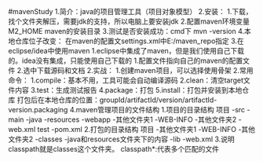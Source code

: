 #mavenStudy
1.简介：java的项目管理工具（项目对象模型）
2.安装：
    1.下载，找个文件夹解压，需要jdk的支持，所以电脑上要安装jdk
    2.配置maven环境变量 
        M2_HOME   maven的安装目录
    3.测试是否安装成功：cmd下 mvn -version
    4.本地仓库位子改变：
        在maven的配置文settings.xml中<localRepository>E:/maven_repo</localRepository>指定
3.在eclipse/idea中使用maven 
    1.eclipse中集成了maven，但是我们使用自己下载的。idea没有集成，只能使用自己下载的
        1.配置文件指向自己的maven的配置文件
        2.选中下载源码和文档
    2.实战：
        1.创建maven项目，可以选择使用骨架
        2.常用命令：
            1.compile：基本不用，工具可能会自动编译源码
            2.clean：清空target文件内容
            3.test：生成测试报告
            4.package：打包
            5.install：打包并安装到本地仓库
                打包后在本地仓库的位置：groupId/artifactId/version/artifactId-version.packaging
4.maven管理项目的文件结构
    1.项目的目录结构
        项目
            -src
                -main
                    -java
                    -resources
                    -webapp
                        -其他文件夹1
                        -WEB-INFO
                            -其他文件夹2
                            -web.xml
                test
            -pom.xml 
    2.打包的目录结构
        项目
            -其他文件夹1
            -WEB-INFO
                -其他文件夹2
                -classes
                    -java和resources文件夹下的内容
                -lib
                -web.xml
    3.说明
        classpath就是classes这个文件夹。
        classpath*:代表多个匹配的文件
    